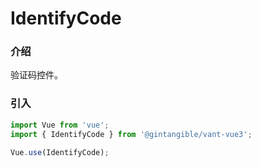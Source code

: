 # IdentifyCode

### 介绍

验证码控件。

### 引入

```js
import Vue from 'vue';
import { IdentifyCode } from '@gintangible/vant-vue3';

Vue.use(IdentifyCode);
```